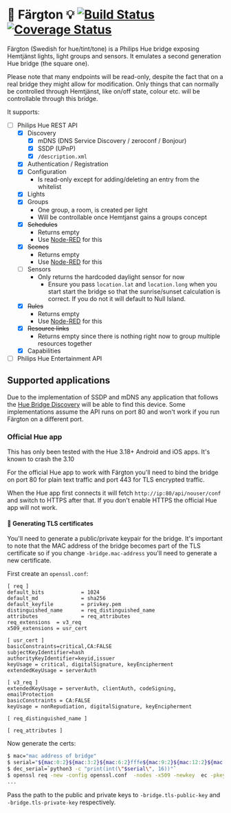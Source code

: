 # 🎨 Färgton 💡 [![Build Status](https://travis-ci.org/hemtjanst/fargton.svg?branch=master)](https://travis-ci.org/hemtjanst/fargton) [![Coverage Status](https://coveralls.io/repos/github/hemtjanst/fargton/badge.svg?branch=master)](https://coveralls.io/github/hemtjanst/fargton?branch=master)

Färgton (Swedish for hue/tint/tone) is a Philips Hue bridge exposing Hemtjänst
lights, light groups and sensors. It emulates a second generation Hue bridge
(the square one).

Please note that many endpoints will be read-only, despite the fact that on a
real bridge they might allow for modification. Only things that can normally
be controlled through Hemtjänst, like on/off state, colour etc. will be
controllable through this bridge.

It supports:

* [ ] Philips Hue REST API
    * [x] Discovery
        * [x] mDNS (DNS Service Discovery / zeroconf / Bonjour)
        * [x] SSDP (UPnP)
        * [x] `/description.xml`
    * [x] Authentication / Registration
    * [x] Configuration
        * Is read-only except for adding/deleting an entry from the whitelist
    * [x] Lights
    * [x] Groups
        * One group, a room, is created per light
        * Will be controllable once Hemtjanst gains a groups concept
    * [x] ~~Schedules~~
        * Returns empty
        * Use [Node-RED][nodered] for this
    * [x] ~~Scenes~~
        * Returns empty
        * Use [Node-RED][nodered] for this
    * [ ] Sensors
        * Only returns the hardcoded daylight sensor for now
            * Ensure you pass `location.lat` and `location.long` when you start
              start the bridge so that the sunrise/sunset calculation is
              correct. If you do not it will default to Null Island.
    * [x] ~~Rules~~
        * Returns empty
        * Use [Node-RED][nodered] for this
    * [x] ~~Resource links~~
        * Returns empty since there is nothing right now to group multiple
          resources together
    * [x] Capabilities
* [ ] Philips Hue Entertainment API

[nodered]: https://nodered.org/

## Supported applications

Due to the implementation of SSDP and mDNS any application that follows the
[Hue Bridge Discovery][hbd] will be able to find this device. Some
implementations assume the API runs on port 80 and won't work if you run
Färgton on a different port.

### Official Hue app

This has only been tested with the Hue 3.18+ Android and iOS apps. It's
known to crash the 3.10

For the official Hue app to work with Färgton you'll need to bind the bridge
on port 80 for plain text traffic and port 443 for TLS encrypted traffic.

When the Hue app first connects it will fetch `http://ip:80/api/nouser/conf`
and switch to HTTPS after that. If you don't enable HTTPS the official Hue
app will not work.

#### 🔐 Generating TLS certificates

You'll need to generate a public/private keypair for the bridge. It's
important to note that the MAC address of the bridge becomes part of the
TLS certificate so if you change `-bridge.mac-address` you'll need to
generate a new certificate.

First create an `openssl.conf`:

```text
[ req ]
default_bits            = 1024
default_md              = sha256
default_keyfile         = privkey.pem
distinguished_name      = req_distinguished_name
attributes              = req_attributes
req_extensions  = v3_req
x509_extensions = usr_cert

[ usr_cert ]
basicConstraints=critical,CA:FALSE
subjectKeyIdentifier=hash
authorityKeyIdentifier=keyid,issuer
keyUsage = critical, digitalSignature, keyEncipherment
extendedKeyUsage = serverAuth

[ v3_req ]
extendedKeyUsage = serverAuth, clientAuth, codeSigning, emailProtection
basicConstraints = CA:FALSE
keyUsage = nonRepudiation, digitalSignature, keyEncipherment

[ req_distinguished_name ]

[ req_attributes ]
```

Now generate the certs:

```bash
$ mac="mac address of bridge"
$ serial="${mac:0:2}${mac:3:2}${mac:6:2}fffe${mac:9:2}${mac:12:2}${mac:15:2}"
$ dec_serial=`python3 -c "print(int(\"$serial\", 16))"`
$ openssl req -new -config openssl.conf  -nodes -x509 -newkey  ec -pkeyopt ec_paramgen_curve:P-256 -pkeyopt ec_param_enc:named_curve   -subj "/C=NL/O=Philips Hue/CN=$serial" -keyout private.key -out public.crt -set_serial $dec_serial -days 3650
...
```

Pass the path to the public and private keys to `-bridge.tls-public-key` and
`-bridge.tls-private-key` respectively.

[hbd]: https://developers.meethue.com/develop/application-design-guidance/hue-bridge-discovery/
